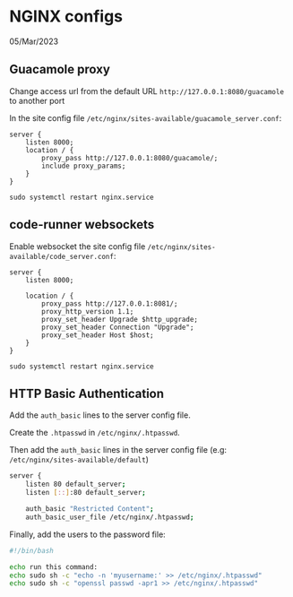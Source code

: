 # NGINX configs
05/Mar/2023

## Guacamole proxy
Change access url from the default URL `http://127.0.0.1:8080/guacamole` to another port

In the site config file `/etc/nginx/sites-available/guacamole_server.conf`:
```nginx
server {
    listen 8000;
    location / {
        proxy_pass http://127.0.0.1:8080/guacamole/;
        include proxy_params;
    }
}
```
```sudo systemctl restart nginx.service```

## code-runner websockets
Enable websocket the site config file `/etc/nginx/sites-available/code_server.conf`:
```nginx
server {
    listen 8000;

    location / {
        proxy_pass http://127.0.0.1:8081/;
        proxy_http_version 1.1;
        proxy_set_header Upgrade $http_upgrade;
        proxy_set_header Connection "Upgrade";
        proxy_set_header Host $host;
    }
}
```
```sudo systemctl restart nginx.service```


## HTTP Basic Authentication

Add the `auth_basic` lines to the server config file.

Create the `.htpasswd` in `/etc/nginx/.htpasswd`.

Then add the `auth_basic` lines in the server config file (e.g: `/etc/nginx/sites-available/default`)
```sh
server {
    listen 80 default_server;
    listen [::]:80 default_server;

    auth_basic "Restricted Content";
    auth_basic_user_file /etc/nginx/.htpasswd;
```

Finally, add the users to the password file:
```sh
#!/bin/bash

echo run this command:
echo sudo sh -c "echo -n 'myusername:' >> /etc/nginx/.htpasswd"
echo sudo sh -c "openssl passwd -apr1 >> /etc/nginx/.htpasswd"
```
